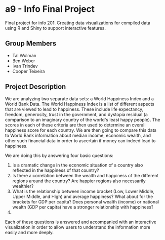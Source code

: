 # a9 - Info Final Project
Final project for info 201. Creating data visualizations for compiled data using R and Shiny to support interactive features.

## Group Members
- Tal Wolman
- Ben Weber
- Ivan Trindev
- Cooper Teixeira

## Project Description
We are analyzing two separate data sets: a World Happiness Index and a World Bank Data. The World Happiness Index is a list of different aspects that are viewed to lead to happiness. These include life expectancy, freedom, generosity, trust in the government, and dystopia residual (a comparison to an imaginary country of the world's least happy people). The scores in each of these criteria are then used to determine an overall happiness score for each country. We are then going to compare this data to World Bank information about median income, economic wealth, and other such financial data in order to ascertain if money can indeed lead to happiness.

We are doing this by answering four basic questions:
1. Is a dramatic change in the economic situation of a country also reflected in the happiness of that country?
2. Is there a correlation between the wealth and happiness of the different regions around the country? Are happier regions also necessarily wealthier?
3. What is the relationship between income bracket (Low, Lower Middle, Upper Middle, and High) and average happiness? What about for the brackets for GDP per capita? Does personal wealth (income) or national wealth (GDP per capita) have a stronger relationship with happiness?
4.

Each of these questions is answered and accompanied with an interactive visualization in order to allow users to understand the information more easily and more deeply. 
